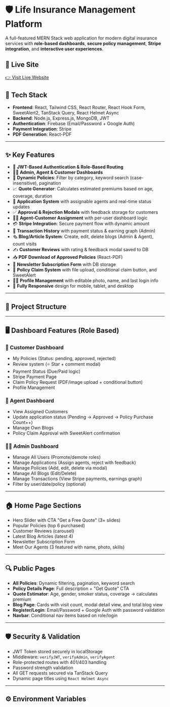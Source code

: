 # 🛡️ Life Insurance Management Platform

A full-featured MERN Stack web application for modern digital insurance services with **role-based dashboards**, **secure policy management**, **Stripe integration**, and **interactive user experiences**.

## 🔗 Live Site
[👉 Visit Live Website](https://trunestinsurance.web.app)


## 🚀 Tech Stack

- **Frontend**: React, Tailwind CSS, React Router, React Hook Form, SweetAlert2, TanStack Query, React Helmet Async
- **Backend**: Node.js, Express.js, MongoDB, JWT
- **Authentication**: Firebase (Email/Password + Google Auth)
- **Payment Integration**: Stripe
- **PDF Generation**: React-PDF

---

## ✨ Key Features

- 🔐 **JWT-Based Authentication & Role-Based Routing**
- 🧑‍💼 **Admin, Agent & Customer Dashboards**
- 📄 **Dynamic Policies**: Filter by category, keyword search (case-insensitive), pagination
- 📈 **Quote Generator**: Calculates estimated premiums based on age, coverage, duration
- 📝 **Application System** with assignable agents and real-time status updates
- ✅ **Approval & Rejection Modals** with feedback storage for customers
- 👩‍💻 **Agent-Customer Assignment** with per-user dashboard logic
- 💳 **Stripe Integration**: Secure payment flow with dynamic amount
- 🧾 **Transaction History** with payment status & earning graph (Admin)
- 🗞️ **Blog/Article System**: Create, edit, delete blogs (Admin & Agent), count visits
- ✍️ **Customer Reviews** with rating & feedback modal saved to DB
- 📥 **PDF Download of Approved Policies** (React-PDF)
- 📢 **Newsletter Subscription Form** with DB storage
- 🧾 **Policy Claim System** with file upload, conditional claim button, and SweetAlert
- 🧑‍🔧 **Profile Management** with editable photo, name, and last login info
- 📱 **Fully Responsive** design for mobile, tablet, and desktop

---

## 📁 Project Structure


---

## 🖥️ Dashboard Features (Role Based)

### 👤 Customer Dashboard
- My Policies (Status: pending, approved, rejected)
- Review system (⭐ Star + comment modal)
- Payment Status (Due/Paid logic)
- Stripe Payment Page
- Claim Policy Request (PDF/image upload + conditional button)
- Profile Management

### 🧑 Agent Dashboard
- View Assigned Customers
- Update application status (Pending → Approved → Policy Purchase Count++)
- Manage Own Blogs
- Policy Claim Approval with SweetAlert confirmation

### 🧑‍💼 Admin Dashboard
- Manage All Users (Promote/demote roles)
- Manage Applications (Assign agents, reject with feedback)
- Manage Policies (Add, edit, delete via modal)
- Manage All Blogs (Edit/Delete)
- Manage Transactions (View Stripe payments, earnings graph)
- Filter by user/date/policy (optional)

---

## 🏠 Home Page Sections

- Hero Slider with CTA "Get a Free Quote" (3+ slides)
- Popular Policies (top 6 purchased)
- Customer Reviews (carousel)
- Latest Blog Articles (latest 4)
- Newsletter Subscription Form
- Meet Our Agents (3 featured with name, photo, skills)

---

## 🔍 Public Pages

- **All Policies**: Dynamic filtering, pagination, keyword search
- **Policy Details Page**: Full description + "Get Quote" CTA
- **Quote Estimator**: Age, gender, smoker status, coverage → calculates premium
- **Blog Page**: Cards with visit count, modal detail view, and total blog view
- **Register/Login**: Email/Password + Google Auth with password validation
- **Navbar**: Conditional nav items based on role/login

---

## 🛡️ Security & Validation

- JWT Token stored securely in localStorage
- Middleware: `verifyJWT`, `verifyAdmin`, `verifyAgent`
- Role-protected routes with 401/403 handling
- Password strength validation
- All GET requests secured via TanStack Query
- Dynamic page titles using `React Helmet Async`

---

## ⚙️ Environment Variables


